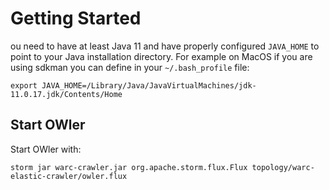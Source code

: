 # Getting Started

ou need to have at least Java 11 and have properly configured `JAVA_HOME` to point to your Java installation directory. 
For example on MacOS if you are using sdkman you can define in your `~/.bash_profile` file:

```{code} bash 
export JAVA_HOME=/Library/Java/JavaVirtualMachines/jdk-11.0.17.jdk/Contents/Home 
```

## Start OWler

Start OWler with:

```{code} bash 
storm jar warc-crawler.jar org.apache.storm.flux.Flux topology/warc-elastic-crawler/owler.flux
```

